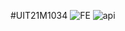 #UIT21M1034
![FE](https://github.com/akshaynkotkar/UIT21M1034/assets/115260141/cdd3c4a5-5265-42f6-ab9d-41cf1d90af0c)
![api](https://github.com/akshaynkotkar/UIT21M1034/assets/115260141/34997648-d009-4705-b800-17299d410978)
